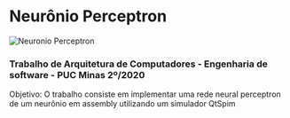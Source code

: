 # Neurônio Perceptron
![Neuronio Perceptron](https://i.imgur.com/ZKqZuSn.png)


### Trabalho de Arquitetura de Computadores - Engenharia de software - PUC Minas 2º/2020

Objetivo: O trabalho consiste em implementar uma rede neural perceptron de um neurônio em assembly utilizando um simulador QtSpim
